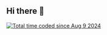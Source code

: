 ## Hi there 👋
<a href="https://wakatime.com/@05cc1d8a-7b79-4d12-b8ef-7a606b059ffb"><img src="https://wakatime.com/badge/user/05cc1d8a-7b79-4d12-b8ef-7a606b059ffb.svg" alt="Total time coded since Aug 9 2024" /></a>
<!--
**AKANYIJUKADANSON/AKANYIJUKADANSON** is a ✨ _special_ ✨ repository because its `README.md` (this file) appears on your GitHub profile.

Here are some ideas to get you started:

- 🔭 I’m currently working on ...
- 🌱 I’m currently learning ...
- 👯 I’m looking to collaborate on ...
- 🤔 I’m looking for help with ...
- 💬 Ask me about ...
- 📫 How to reach me: ...
- 😄 Pronouns: ...
- ⚡ Fun fact: ...
-->

